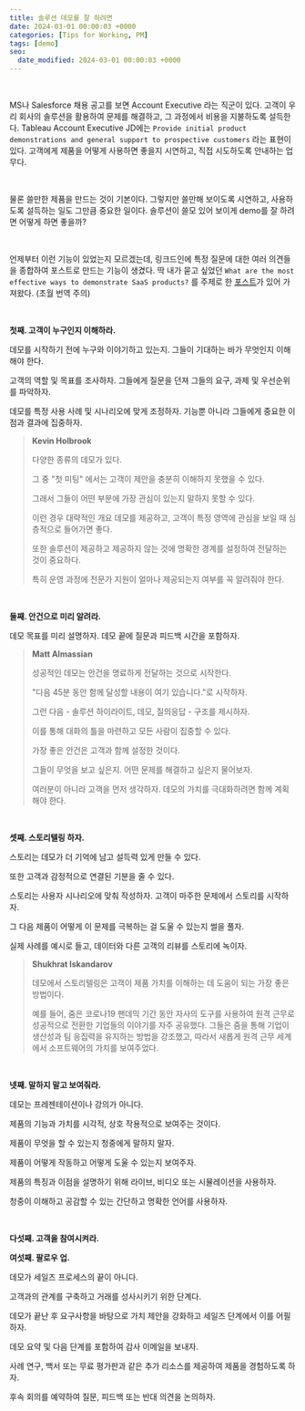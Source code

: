 ```yaml
---
title: 솔루션 데모를 잘 하려면
date: 2024-03-01 00:00:03 +0000
categories: [Tips for Working, PM]
tags: [demo]
seo:
  date_modified: 2024-03-01 00:00:03 +0000 
---
```


<br>

MS나 Salesforce 채용 공고를 보면 Account Executive 라는 직군이 있다. 고객이 우리 회사의 솔루션을 활용하여 문제를 해결하고, 그 과정에서 비용을 지불하도록 설득한다. Tableau Account Executive JD에는 `Provide initial product demonstrations and general support to prospective customers` 라는 표현이 있다. 고객에게 제품을 어떻게 사용하면 좋을지 시연하고, 직접 시도하도록 안내하는 업무다.  

<br>

물론 쓸만한 제품을 만드는 것이 기본이다. 그렇지만 쓸만해 보이도록 시연하고, 사용하도록 설득하는 일도 그만큼 중요한 일이다. 솔루션이 쓸모 있어 보이게 demo를 잘 하려면 어떻게 하면 좋을까?  

<br>

언제부터 이런 기능이 있었는지 모르겠는데, 링크드인에 특정 질문에 대한 여러 의견들을 종합하여 포스트로 만드는 기능이 생겼다. 딱 내가 묻고 싶었던 `What are the most effective ways to demonstrate SaaS products?` 를 주제로 한 [포스트](https://www.linkedin.com/advice/0/what-most-effective-ways-demonstrate-saas-products-01qpe)가 있어 가져왔다. (초월 번역 주의)  

<br>

**첫째. 고객이 누구인지 이해하라.**  

데모를 시작하기 전에 누구와 이야기하고 있는지. 그들이 기대하는 바가 무엇인지 이해해야 한다.  

고객의 역할 및 목표를 조사하자. 그들에게 질문을 던져 그들의 요구, 과제 및 우선순위를 파악하자.  

데모를 특정 사용 사례 및 시나리오에 맞게 조정하자. 기능뿐 아니라 그들에게 중요한 이점과 결과에 집중하자.  

> **Kevin Holbrook**
>
> 다양한 종류의 데모가 있다.  
>
> 그 중 "첫 미팅" 에서는 고객이 제안을 충분히 이해하지 못했을 수 있다.  
>
> 그래서 그들이 어떤 부분에 가장 관심이 있는지 말하지 못할 수 있다.  
>
> 이런 경우 대략적인 개요 데모를 제공하고, 고객이 특정 영역에 관심을 보일 때 심층적으로 들어가면 좋다.  
>
> 또한 솔루션이 제공하고 제공하지 않는 것에 명확한 경계를 설정하여 전달하는 것이 중요하다.  
>
> 특히 운영 과정에 전문가 지원이 얼마나 제공되는지 여부를 꼭 알려줘야 한다.  

<br>

**둘째. 안건으로 미리 알려라.**  

데모 목표를 미리 설명하자. 데모 끝에 질문과 피드백 시간을 포함하자.  

> **Matt Almassian**  
>
> 성공적인 데모는 안건을 명료하게 전달하는 것으로 시작한다.  
>
> "다음 45분 동안 함께 달성할 내용이 여기 있습니다."로 시작하자.  
>
> 그런 다음 - 솔루션 하이라이트, 데모, 질의응답 - 구조를 제시하자. 
>
> 이를 통해 대화의 틀을 마련하고 모든 사람이 집중할 수 있다. 
>
> 가장 좋은 안건은 고객과 함께 설정한 것이다.  
>
> 그들이 무엇을 보고 싶은지. 어떤 문제를 해결하고 싶은지 물어보자.
>
> 여러분이 아니라 고객을 먼저 생각하자. 데모의 가치를 극대화하려면 함께 계획해야 한다. 

<br>

**셋째. 스토리텔링 하자.**  

스토리는 데모가 더 기억에 남고 설득력 있게 만들 수 있다.  

또한 고객과 감정적으로 연결된 기분을 줄 수 있다.  

스토리는 사용자 시나리오에 맞춰 작성하자. 고객이 마주한 문제에서 스토리를 시작하자.  

그 다음 제품이 어떻게 이 문제를 극복하는 걸 도울 수 있는지 썰을 풀자.  

실제 사례를 예시로 들고, 데이터와 다른 고객의 리뷰를 스토리에 녹이자.  

> **Shukhrat Iskandarov**  
>
> 데모에서 스토리텔링은 고객이 제품 가치를 이해하는 데 도움이 되는 가장 좋은 방법이다.  
>
> 예를 들어, 줌은 코로나19 팬데믹 기간 동안 자사의 도구를 사용하여 원격 근무로 성공적으로 전환한 기업들의 이야기를 자주 공유했다. 그들은 줌을 통해 기업이 생산성과 팀 응집력을 유지하는 방법을 강조했고, 따라서 새롭게 원격 근무 세계에서 소프트웨어의 가치를 보여주었다.  

<br>

**넷째. 말하지 말고 보여줘라.**  

데모는 프레젠테이션이나 강의가 아니다.  

제품의 기능과 가치를 시각적, 상호 작용적으로 보여주는 것이다.  

제품이 무엇을 할 수 있는지 청중에게 말하지 말자.  

제품이 어떻게 작동하고 어떻게 도울 수 있는지 보여주자.  

제품의 특징과 이점을 설명하기 위해 라이브, 비디오 또는 시뮬레이션을 사용하자.  

청중이 이해하고 공감할 수 있는 간단하고 명확한 언어를 사용하자.  

<br>

**다섯째. 고객을 참여시켜라.**  

**여섯째. 팔로우 업.**  

데모가 세일즈 프로세스의 끝이 아니다.  

고객과의 관계를 구축하고 거래를 성사시키기 위한 단계다.  

데모가 끝난 후 요구사항을 바탕으로 가치 제안을 강화하고 세일즈 단계에서 이를 어필하자.   

데모 요약 및 다음 단계를 포함하여 감사 이메일을 보내자.  

사례 연구, 백서 또는 무료 평가판과 같은 추가 리소스를 제공하여 제품을 경험하도록 하자.  

후속 회의를 예약하여 질문, 피드백 또는 반대 의견을 논의하자.  

<br>





